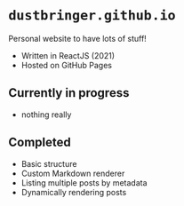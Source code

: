 # `dustbringer.github.io`
Personal website to have lots of stuff!

- Written in ReactJS (2021)
- Hosted on GitHub Pages

## Currently in progress
- nothing really

## Completed
- Basic structure
- Custom Markdown renderer
- Listing multiple posts by metadata
- Dynamically rendering posts
